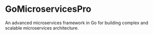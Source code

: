 # GoMicroservicesPro
An advanced microservices framework in Go for building complex and scalable microservices architecture.
